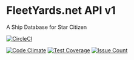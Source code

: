 # FleetYards.net API v1

A Ship Database for Star Citizen

[![CircleCI](https://circleci.com/gh/fleetyards/api/tree/master.svg?style=svg)](https://circleci.com/gh/fleetyards/api/tree/master)

[![Code Climate](https://codeclimate.com/github/fleetyards/api/badges/gpa.svg)](https://codeclimate.com/github/fleetyards/api)
[![Test Coverage](https://codeclimate.com/github/fleetyards/api/badges/coverage.svg)](https://codeclimate.com/github/fleetyards/api/coverage)
[![Issue Count](https://codeclimate.com/github/fleetyards/api/badges/issue_count.svg)](https://codeclimate.com/github/fleetyards/api)
